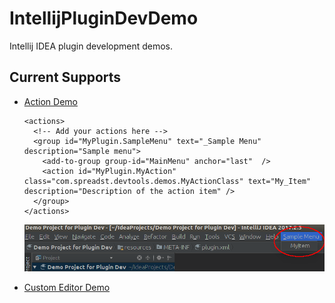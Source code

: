 # IntellijPluginDevDemo

Intellij IDEA plugin development demos.

## Current Supports

- [Action Demo](src/com/spreadst/devtools/demos/MyActionClass.java)

  ```
  <actions>
    <!-- Add your actions here -->
    <group id="MyPlugin.SampleMenu" text="_Sample Menu" description="Sample menu">
      <add-to-group group-id="MainMenu" anchor="last"  />
      <action id="MyPlugin.MyAction" class="com.spreadst.devtools.demos.MyActionClass" text="My_Item" description="Description of the action item" />
    </group>
  </actions>
  ```

  ![snapshot](snapshots/plugin_action_demo.png)

- [Custom Editor Demo](src/com/spreadst/devtools/android/editors/mainentry/)

